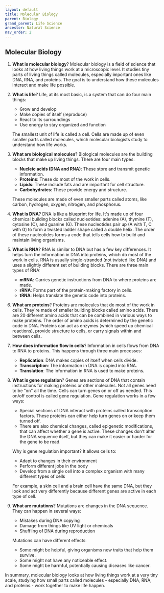 ```yaml
---
layout: default
title: Molecular Biology
parent: Biology
grand_parent: Life Science
ancestor: Natural Science
nav_order: 2
---
```


## Molecular Biology

1. **What is molecular biology**? Molecular biology is a field of science that looks at how living things work at a microscopic level. It studies tiny parts of living things called molecules, especially important ones like DNA, RNA, and proteins. The goal is to understand how these molecules interact and make life possible.

2. **What is life**? Life, at its most basic, is a system that can do four main things:
    - Grow and develop
    - Make copies of itself (reproduce)
    - React to its surroundings
    - Use energy to stay organized and function

    The smallest unit of life is called a cell. Cells are made up of even smaller parts called molecules, which molecular biologists study to understand how life works.

3. **What are biological molecules**? Biological molecules are the building blocks that make up living things. There are four main types:
    - **Nucleic acids (DNA and RNA)**: These store and transmit genetic information.
    - **Proteins**: These do most of the work in cells.
    - **Lipids**: These include fats and are important for cell structure.
    - **Carbohydrates**: These provide energy and structure.

    These molecules are made of even smaller parts called atoms, like carbon, hydrogen, oxygen, nitrogen, and phosphorus.

4. **What is DNA**? DNA is like a blueprint for life. It's made up of four chemical building blocks called nucleotides: adenine (A), thymine (T), cytosine (C), and guanine (G). These nucleotides pair up (A with T, C with G) to form a twisted ladder shape called a double helix. The order of these nucleotides forms a code that tells cells how to build and maintain living organisms.

5. **What is RNA**? RNA is similar to DNA but has a few key differences. It helps turn the information in DNA into proteins, which do most of the work in cells. RNA is usually single-stranded (not twisted like DNA) and uses a slightly different set of building blocks. There are three main types of RNA:
    - **mRNA**: Carries genetic instructions from DNA to where proteins are made.
    - **rRNA**: Forms part of the protein-making factory in cells.
    - **tRNA**: Helps translate the genetic code into proteins.

6. **What are proteins**? Proteins are molecules that do most of the work in cells. They're made of smaller building blocks called amino acids. There are 20 different amino acids that can be combined in various ways to make proteins. The order of amino acids is determined by the genetic code in DNA. Proteins can act as enzymes (which speed up chemical reactions), provide structure to cells, or carry signals within and between cells.

7. **How does information flow in cells**? Information in cells flows from DNA to RNA to proteins. This happens through three main processes:
    - **Replication**: DNA makes copies of itself when cells divide.
    - **Transcription**: The information in DNA is copied into RNA.
    - **Translation**: The information in RNA is used to make proteins.

8. **What is gene regulation**? Genes are sections of DNA that contain instructions for making proteins or other molecules. Not all genes need to be "on" all the time. Cells can turn genes on or off as needed. This on/off control is called gene regulation. Gene regulation works in a few ways:
    - Special sections of DNA interact with proteins called transcription factors. These proteins can either help turn genes on or keep them turned off.
    - There are also chemical changes, called epigenetic modifications, that can affect whether a gene is active. These changes don't alter the DNA sequence itself, but they can make it easier or harder for the gene to be read.

    Why is gene regulation important? It allows cells to:
    - Adapt to changes in their environment
    - Perform different jobs in the body
    - Develop from a single cell into a complex organism with many different types of cells

    For example, a skin cell and a brain cell have the same DNA, but they look and act very differently because different genes are active in each type of cell.

9. **What are mutations**? Mutations are changes in the DNA sequence. They can happen in several ways:
    - Mistakes during DNA copying
    - Damage from things like UV light or chemicals
    - Shuffling of DNA during reproduction

    Mutations can have different effects:
    - Some might be helpful, giving organisms new traits that help them survive.
    - Some might not have any noticeable effect.
    - Some might be harmful, potentially causing diseases like cancer.

In summary, molecular biology looks at how living things work at a very tiny scale, studying how small parts called molecules - especially DNA, RNA, and proteins - work together to make life happen.
